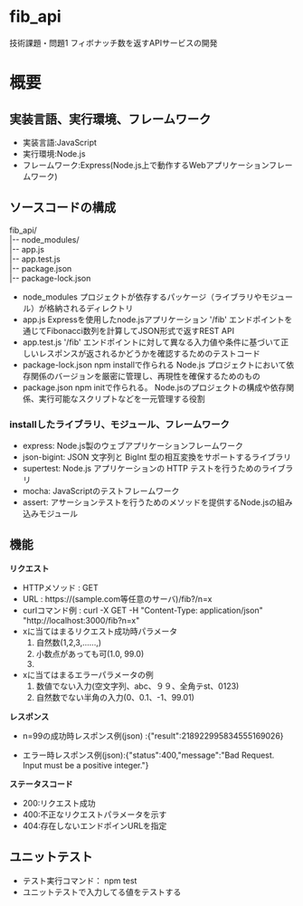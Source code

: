 # fib_api

技術課題・問題1  フィボナッチ数を返すAPIサービスの開発

# 概要

## 実装言語、実行環境、フレームワーク
* 実装言語:JavaScript
* 実行環境:Node.js
* フレームワーク:Express(Node.js上で動作するWebアプリケーションフレームワーク)


## ソースコードの構成
fib_api/  
|-- node_modules/  
|-- app.js  
|-- app.test.js  
|-- package.json  
|-- package-lock.json  

* node_modules
プロジェクトが依存するパッケージ（ライブラリやモジュール）が格納されるディレクトリ
* app.js
Expressを使用したnode.jsアプリケーション
'/fib' エンドポイントを通じてFibonacci数列を計算してJSON形式で返すREST API
* app.test.js
'/fib' エンドポイントに対して異なる入力値や条件に基づいて正しいレスポンスが返されるかどうかを確認するためのテストコード
* package-lock.json
  npm installで作られる
Node.js プロジェクトにおいて依存関係のバージョンを厳密に管理し、再現性を確保するためのもの
* package.json
npm initで作られる。
Node.jsのプロジェクトの構成や依存関係、実行可能なスクリプトなどを一元管理する役割

### installしたライブラリ、モジュール、フレームワーク
* express: Node.js製のウェブアプリケーションフレームワーク
* json-bigint: JSON 文字列と BigInt 型の相互変換をサポートするライブラリ
* supertest: Node.js アプリケーションの HTTP テストを行うためのライブラリ
* mocha: JavaScriptのテストフレームワーク
* assert: アサーションテストを行うためのメソッドを提供するNode.jsの組み込みモジュール


## 機能
**リクエスト**
* HTTPメソッド : GET
* URL : https://(sample.com等任意のサーバ)/fib?/n=x
* curlコマンド例 : curl -X GET -H "Content-Type: application/json" "http://localhost:3000/fib?n=x"
* xに当てはまるリクエスト成功時パラメータ
  1. 自然数(1,2,3,......,)
  2. 小数点があっても可(1.0, 99.0)
  3. 
* xに当てはまるエラーパラメータの例
  1. 数値でない入力(空文字列、abc、９９、全角テst、0123)
  2. 自然数でない半角の入力(0、0.1、-1、99.01)

**レスポンス**
* n=99の成功時レスポンス例(json) :{"result":218922995834555169026}

* エラー時レスポンス例(json):{"status":400,"message":"Bad Request. Input must be a positive integer."}

**ステータスコード**
* 200:リクエスト成功
* 400:不正なリクエストパラメータを示す
* 404:存在しないエンドポインURLを指定

## ユニットテスト
* テスト実行コマンド： npm test
* ユニットテストで入力してる値をテストする
